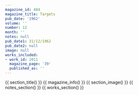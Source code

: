 ```yaml
---
magazine_id: 484
magazine_title: Targets
pub_date: '1962'
volume: ''
number: 12
month: ''
notes: null
pub_date1: 31/12/1962
pub_date2: null
image: null
works_included:
- work_id: 2011
  magazine_page: '39'
  published_as: ''
---
```


{{ section_title() }}
{{ magazine_info() }}
{{ section_image() }}
{{ notes_section() }}
{{ works_section() }}
